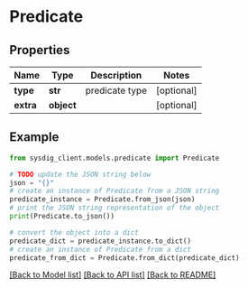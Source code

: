 # Predicate


## Properties

Name | Type | Description | Notes
------------ | ------------- | ------------- | -------------
**type** | **str** | predicate type | [optional] 
**extra** | **object** |  | [optional] 

## Example

```python
from sysdig_client.models.predicate import Predicate

# TODO update the JSON string below
json = "{}"
# create an instance of Predicate from a JSON string
predicate_instance = Predicate.from_json(json)
# print the JSON string representation of the object
print(Predicate.to_json())

# convert the object into a dict
predicate_dict = predicate_instance.to_dict()
# create an instance of Predicate from a dict
predicate_from_dict = Predicate.from_dict(predicate_dict)
```
[[Back to Model list]](../README.md#documentation-for-models) [[Back to API list]](../README.md#documentation-for-api-endpoints) [[Back to README]](../README.md)


